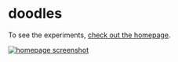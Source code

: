 # doodles

To see the experiments, [check out the homepage](http://pierfrancescosoffritti.github.io/doodles/).

[![homepage screenshot](./homepage_small.jpg)](http://pierfrancescosoffritti.github.io/doodles/)